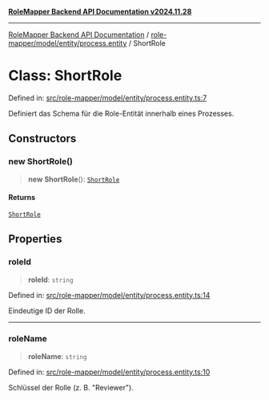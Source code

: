 [**RoleMapper Backend API Documentation v2024.11.28**](../../../../../README.md)

***

[RoleMapper Backend API Documentation](../../../../../modules.md) / [role-mapper/model/entity/process.entity](../README.md) / ShortRole

# Class: ShortRole

Defined in: [src/role-mapper/model/entity/process.entity.ts:7](https://github.com/FlowCraft-AG/RoleMapper/blob/145632709283208e820d3cdbc6b2193b07b9900d/backend/src/role-mapper/model/entity/process.entity.ts#L7)

Definiert das Schema für die Role-Entität innerhalb eines Prozesses.

## Constructors

### new ShortRole()

> **new ShortRole**(): [`ShortRole`](ShortRole.md)

#### Returns

[`ShortRole`](ShortRole.md)

## Properties

### roleId

> **roleId**: `string`

Defined in: [src/role-mapper/model/entity/process.entity.ts:14](https://github.com/FlowCraft-AG/RoleMapper/blob/145632709283208e820d3cdbc6b2193b07b9900d/backend/src/role-mapper/model/entity/process.entity.ts#L14)

Eindeutige ID der Rolle.

***

### roleName

> **roleName**: `string`

Defined in: [src/role-mapper/model/entity/process.entity.ts:10](https://github.com/FlowCraft-AG/RoleMapper/blob/145632709283208e820d3cdbc6b2193b07b9900d/backend/src/role-mapper/model/entity/process.entity.ts#L10)

Schlüssel der Rolle (z. B. "Reviewer").
